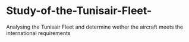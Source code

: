 # Study-of-the-Tunisair-Fleet-
Analysing the Tunisair Fleet and determine wether the aircraft meets the international requirements
